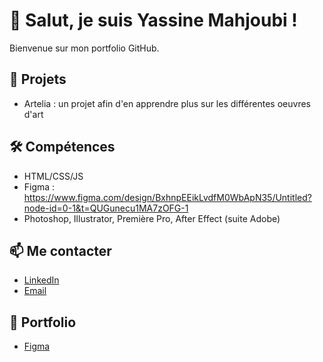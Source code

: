 # 👋 Salut, je suis Yassine Mahjoubi !
Bienvenue sur mon portfolio GitHub.

## 🚀 Projets
- Artelia : un projet afin d'en apprendre plus sur les différentes oeuvres d'art

## 🛠️ Compétences
- HTML/CSS/JS
- Figma : https://www.figma.com/design/BxhnpEEikLvdfM0WbApN35/Untitled?node-id=0-1&t=QUGunecu1MA7zOFG-1
- Photoshop, Illustrator, Première Pro, After Effect (suite Adobe)

## 📫 Me contacter
- [LinkedIn](https://linkedin.com/in/mahjoubi-yassine)
- [Email](yass.mahjoubi@hotmail.com)

## 🎨 Portfolio 
- [Figma](https://www.figma.com/design/BxhnpEEikLvdfM0WbApN35/Untitled?node-id=0-1&t=QUGunecu1MA7zOFG-1)
